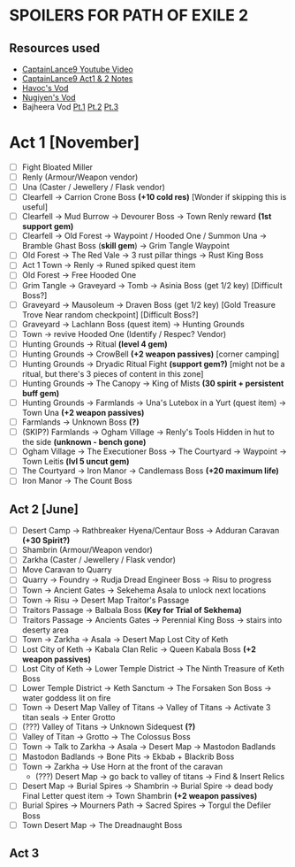 # SPOILERS FOR PATH OF EXILE 2

## Resources used
- [CaptainLance9 Youtube Video](https://www.youtube.com/watch?v=FMmb7EJ9Atg&t=327s)
- [CaptainLance9 Act1 & 2 Notes](https://pastebin.com/KELJr3Ug)
- [Havoc's Vod](https://www.youtube.com/watch?v=HcpVoAEZK0Q&t=0s)
- [Nugiyen's Vod](https://www.youtube.com/watch?v=FtB2_NWwGDA)
- Bajheera Vod [Pt.1](https://www.youtube.com/watch?v=WpJ3UGpn2Gs) [Pt.2](https://www.youtube.com/watch?v=L4oYqD--Sq4) [Pt.3](https://www.youtube.com/watch?v=YbkG35zXNp8)


# Act 1 [November]

- [ ] Fight Bloated Miller
- [ ] Renly (Armour/Weapon vendor)
- [ ] Una (Caster / Jewellery / Flask vendor)
- [ ] Clearfell -> Carrion Crone Boss **(+10 cold res)** [Wonder if skipping this is useful]
- [ ] Clearfell -> Mud Burrow -> Devourer Boss -> Town Renly reward **(1st support gem)**
- [ ] Clearfell -> Old Forest -> Waypoint / Hooded One / Summon Una -> Bramble Ghast Boss (**skill gem**) -> Grim Tangle Waypoint
- [ ] Old Forest -> The Red Vale -> 3 rust pillar things -> Rust King Boss
- [ ] Act 1 Town -> Renly -> Runed spiked quest item
- [ ] Old Forest -> Free Hooded One
- [ ] Grim Tangle -> Graveyard -> Tomb -> Asinia Boss (get 1/2 key) [Difficult Boss?]
- [ ] Graveyard -> Mausoleum -> Draven Boss (get 1/2 key) [Gold Treasure Trove Near random checkpoint] [Difficult Boss?]
- [ ] Graveyard -> Lachlann Boss (quest item) -> Hunting Grounds
- [ ] Town -> revive Hooded One (Identify / Respec? Vendor)
- [ ] Hunting Grounds -> Ritual **(level 4 gem)**
- [ ] Hunting Grounds -> CrowBell **(+2 weapon passives)** [corner camping]
- [ ] Hunting Grounds -> Dryadic Ritual Fight **(support gem?)** [might not be a ritual, but there's 3 pieces of content in this zone]
- [ ] Hunting Grounds -> The Canopy -> King of Mists **(30 spirit + persistent buff gem)**
- [ ] Hunting Grounds -> Farmlands -> Una's Lutebox in a Yurt (quest item) -> Town Una **(+2 weapon passives)**
- [ ] Farmlands -> Unknown Boss **(?)**
- [ ] (SKIP?) Farmlands -> Ogham Village -> Renly's Tools Hidden in hut to the side **(unknown - bench gone)**
- [ ] Ogham Village -> The Executioner Boss -> The Courtyard -> Waypoint -> Town Leitis **(lvl 5 uncut gem)**
- [ ] The Courtyard -> Iron Manor -> Candlemass Boss **(+20 maximum life)**
- [ ] Iron Manor -> The Count Boss

## Act 2 [June]

- [ ] Desert Camp -> Rathbreaker Hyena/Centaur Boss -> Adduran Caravan **(+30 Spirit?)**
- [ ] Shambrin (Armour/Weapon vendor)
- [ ] Zarkha (Caster / Jewellery / Flask vendor)
- [ ] Move Caravan to Quarry
- [ ] Quarry -> Foundry -> Rudja Dread Engineer Boss -> Risu to progress
- [ ] Town -> Ancient Gates -> Sekehema Asala to unlock next locations
- [ ] Town -> Risu -> Desert Map Traitor's Passage
- [ ] Traitors Passage -> Balbala Boss **(Key for Trial of Sekhema)**
- [ ] Traitors Passage -> Ancients Gates -> Perennial King Boss -> stairs into deserty area
- [ ] Town -> Zarkha -> Asala -> Desert Map Lost City of Keth
- [ ] Lost City of Keth -> Kabala Clan Relic -> Queen Kabala Boss **(+2 weapon passives)**
- [ ] Lost City of Keth -> Lower Temple District -> The Ninth Treasure of Keth Boss
- [ ] Lower Temple District -> Keth Sanctum -> The Forsaken Son Boss -> water goddess lit on fire
- [ ] Town -> Desert Map Valley of Titans -> Valley of Titans -> Activate 3 titan seals -> Enter Grotto
- [ ] (???) Valley of Titans -> Unknown Sidequest **(?)**
- [ ] Valley of Titan -> Grotto -> The Colossus Boss
- [ ] Town -> Talk to Zarkha -> Asala -> Desert Map -> Mastodon Badlands
- [ ] Mastodon Badlands -> Bone Pits -> Ekbab + Blackrib Boss
- [ ] Town -> Zarkha -> Use Horn at the front of the caravan
    - (???) Desert Map -> go back to valley of titans -> Find & Insert Relics
- [ ] Desert Map -> Burial Spires -> Shambrin -> Burial Spire -> dead body Final Letter quest item -> Town Shambrin **(+2 weapon passives)**
- [ ] Burial Spires -> Mourners Path -> Sacred Spires -> Torgul the Defiler Boss
- [ ] Town Desert Map -> The Dreadnaught Boss

## Act 3
